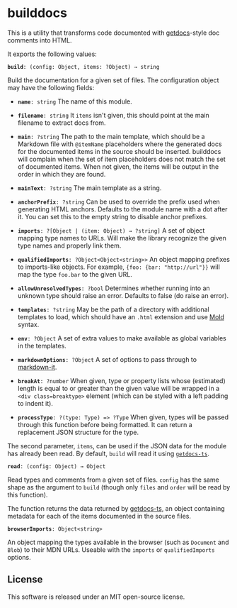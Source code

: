 # builddocs

This is a utility that transforms code documented with
[getdocs](https://github.com/marijnh/getdocs-ts)-style doc comments
into HTML.

It exports the following values:

**`build`**`: (config: Object, items: ?Object) → string`

Build the documentation for a given set of files. The configuration
object may have the following fields:

 * **`name`**`: string` The name of this module.

 * **`filename`**`: string` It `items` isn't given, this should point
   at the main filename to extract docs from.

 * **`main`**`: ?string` The path to the main template, which should
   be a Markdown file with `@itemName` placeholders where the
   generated docs for the documented items in the source should be
   inserted. builddocs will complain when the set of item placeholders
   does not match the set of documented items. When not given, the
   items will be output in the order in which they are found.

 * **`mainText`**`: ?string` The main template as a string.

 * **`anchorPrefix`**`: ?string` Can be used to override the prefix
   used when generating HTML anchors. Defaults to the module name with
   a dot after it. You can set this to the empty string to disable
   anchor prefixes.

 * **`imports`**`: ?[Object | (item: Object) → ?string]` A set of object mapping type names to
   URLs. Will make the library recognize the given type names and
   properly link them.

 * **`qualifiedImports`**`: ?Object<Object<string>>` An object mapping
   prefixes to imports-like objects. For example, `{foo: {bar:
   "http://url"}}` will map the type `foo.bar` to the given URL.

 * **`allowUnresolvedTypes`**`: ?bool` Determines whether running into
   an unknown type should raise an error. Defaults to false (do raise
   an error).

 * **`templates`**`: ?string` May be the path of a directory with
   additional templates to load, which should have an `.html`
   extension and use [Mold](https://github.com/marijnh/mold) syntax.

 * **`env`**`: ?Object` A set of extra values to make available as
   global variables in the templates.

 * **`markdownOptions`**`: ?Object` A set of options to pass through
   to [markdown-it](https://github.com/markdown-it/markdown-it).

 * **`breakAt`**`: ?number` When given, type or property lists whose
   (estimated) length is equal to or greater than the given value will
   be wrapped in a `<div class=breaktype>` element (which can be
   styled with a left padding to indent it).

 * **`processType`**`: ?(type: Type) => ?Type` When given, types will
   be passed through this function before being formatted. It can
   return a replacement JSON structure for the type.

The second parameter, `items`, can be used if the JSON data for the
module has already been read. By default, `build` will read it using
[`getdocs-ts`](https://github.com/marijnh/getdocs-ts).

**`read`**`: (config: Object) → Object`

Read types and comments from a given set of files. `config` has the
same shape as the argument to `build` (though only `files` and `order`
will be read by this function).

The function returns the data returned by
[getdocs-ts](https://github.com/marijnh/getdocs-ts), an object containing
metadata for each of the items documented in the source files.

**`browserImports`**`: Object<string>`

An object mapping the types available in the browser (such as
`Document` and `Blob`) to their MDN URLs. Useable with the `imports`
or `qualifiedImports` options.

## License

This software is released under an MIT open-source license.
